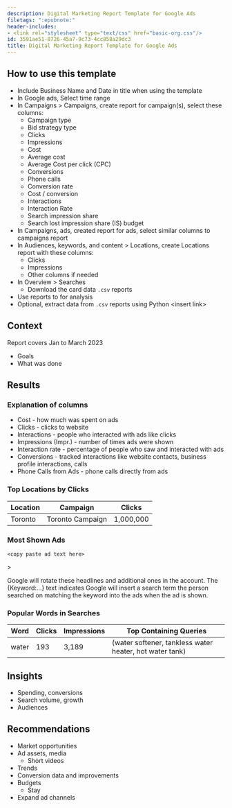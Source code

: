 ```yaml
---
description: Digital Marketing Report Template for Google Ads
filetags: ":epubnote:"
header-includes:
- <link rel="stylesheet" type="text/css" href="basic-org.css"/>
id: 3591ae51-8726-45a7-9c73-4cc858a29dc3
title: Digital Marketing Report Template for Google Ads
---
```


<link rel="stylesheet" type="text/css" href="basic-org.css"/>

## How to use this template

- Include Business Name and Date in title when using the template
- In Google ads, Select time range
- In Campaigns \> Campaigns, create report for campaign(s), select these
  columns:
  - Campaign type
  - Bid strategy type
  - Clicks
  - Impressions
  - Cost
  - Average cost
  - Average Cost per click (CPC)
  - Conversions
  - Phone calls
  - Conversion rate
  - Cost / conversion
  - Interactions
  - Interaction Rate
  - Search impression share
  - Search lost impression share (IS) budget
- In Campaigns, ads, created report for ads, select similar columns to
  campaigns report
- In Audiences, keywords, and content \> Locations, create Locations
  report with these columns:
  - Clicks
  - Impressions
  - Other columns if needed
- In Overview \> Searches
  - Download the card data `.csv` reports
- Use reports to for analysis
- Optional, extract data from `.csv` reports using Python \<insert
  link\>

## Context

Report covers Jan to March 2023

- Goals
- What was done

## Results

### Explanation of columns

- Cost - how much was spent on ads
- Clicks - clicks to website
- Interactions - people who interacted with ads like clicks
- Impressions (Impr.) - number of times ads were shown
- Interaction rate - percentage of people who saw and interacted with
  ads
- Conversions - tracked interactions like website contacts, business
  profile interactions, calls
- Phone Calls from Ads - phone calls directly from ads

### Top Locations by Clicks

| Location | Campaign         | Clicks    |
|----------|------------------|-----------|
| Toronto  | Toronto Campaign | 1,000,000 |

### Most Shown Ads


    <copy paste ad text here>

\>

Google will rotate these headlines and additional ones in the account.
The {Keyword:…} text indicates Google will insert a search term the
person searched on matching the keyword into the ads when the ad is
shown.

### Popular Words in Searches

| Word  | Clicks | Impressions | Top Containing Queries                                  |
|-------|--------|-------------|---------------------------------------------------------|
| water | 193    | 3,189       | (water softener, tankless water heater, hot water tank) |

## Insights

- Spending, conversions
- Search volume, growth
- Audiences

## Recommendations

- Market opportunities
- Ad assets, media
  - Short videos
- Trends
- Conversion data and improvements
- Budgets
  - Stay
- Expand ad channels
